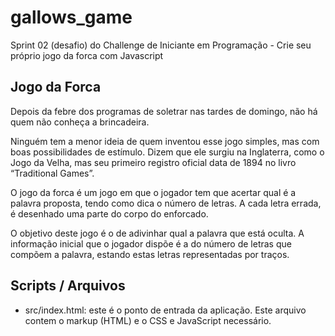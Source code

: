 # gallows_game
 Sprint 02 (desafio) do Challenge de Iniciante em Programação - Crie seu próprio jogo da forca com Javascript

## Jogo da Forca

Depois da febre dos programas de soletrar nas tardes de domingo, não há quem não conheça a brincadeira.

Ninguém tem a menor ideia de quem inventou esse jogo simples, mas com boas possibilidades de estímulo. Dizem que ele surgiu na Inglaterra, como o Jogo da Velha, mas seu primeiro registro oficial data de 1894 no livro “Traditional Games”.

O jogo da forca é um jogo em que o jogador tem que acertar qual é a palavra proposta, tendo como dica o número de letras. A cada letra errada, é desenhado uma parte do corpo do enforcado.

O objetivo deste jogo é o de adivinhar qual a palavra que está oculta. A informação inicial que o jogador dispõe é a do número de letras que compõem a palavra, estando estas letras representadas por traços.

## Scripts / Arquivos
* src/index.html: este é o ponto de entrada da aplicação. Este arquivo contem o markup (HTML) e o CSS e JavaScript necessário.
